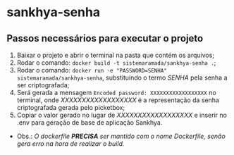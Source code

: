 # sankhya-senha

## Passos necessários para executar o projeto
1. Baixar o projeto e abrir o terminal na pasta que contém os arquivos;
2. Rodar o comando: ```docker build -t sistemaramada/sankhya-senha .```;
3. Rodar o comando: ```docker run -e "PASSWORD=SENHA" sistemaramada/sankhya-senha```, substituindo o termo *SENHA* pela senha a ser criptografada;
4. Será gerada a mensagem ```Encoded password: XXXXXXXXXXXXXXXXXX``` no terminal, onde *XXXXXXXXXXXXXXXXXX* é a representação da senha criptografada gerada pelo picketbox;
5. Copiar o valor gerado no lugar de *XXXXXXXXXXXXXXXXXX* e inserir no .env para geração de base de aplicação Sankhya.


* Obs.: *O dockerfile **PRECISA** ser mantido com o nome Dockerfile, senão gera erro na hora de realizar o build.*




